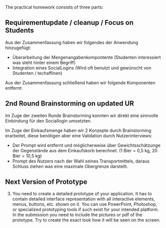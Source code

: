 
The practical homework consists of three parts:



## Requirementupdate / cleanup / Focus on Students   
Aus der Zusammenfassung haben wir folgendes der Anwendung hinzugefügt:
- Überarbeitung der Mengenangabenkompontente (Studenten interessiert was steht hinter einem Begriff)
- Integration eines SocialLogins (Wird oft benutzt und gewünscht von Studenten / techaffinen)
        
Aus der Zusammenfassung schließend haben wir folgende Komponenten entfernt:


## 2nd Round Brainstorming on updated UR

Im Zuge der zweiten Runde Brainstorming konnten wir direkt eine sinnvolle Einbindung für den Sociallogin umsetzten.

Im Zuge der Einkaufsmenge haben wir 2 Konzepte durch Brainstorming erarbeitet, diese benötigen aber eine Validation durch Nutzerinterviews: 
- Der Prompt wird entfernt und möglicherweise über Gewichtsschätzunge der Gegenstände aus dem Einkaufskorb berechnet. (1 Bier = 0,5 kg, 20 Bier = 10,5 kg)
- Prompt des Nutzers nach der Wahl seines Transportmittels, daraus Schluss ziehen was eine maximale Obergrenze darstellt.

## Next Version of Prototype
3. You need to create a detailed prototype of your application. It has to contain detailed interface representation with all interactive elements, menus, buttons, etc. shown on it. You can use PowerPoint, Photoshop, or specialized prototyping tools if such exist for your intended platform. In the submission you need to include the pictures or pdf of the prototype. Try to create the exact look how it will be seen on the screen.

